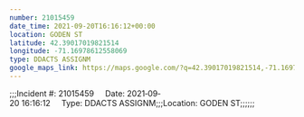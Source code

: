 ```yaml
---
number: 21015459
date_time: 2021-09-20T16:16:12+00:00
location: GODEN ST
latitude: 42.39017019821514
longitude: -71.16978612558069
type: DDACTS ASSIGNM
google_maps_link: https://maps.google.com/?q=42.39017019821514,-71.16978612558069
---
```


;;;Incident #: 21015459     Date: 2021‐09‐20 16:16:12     Type: DDACTS ASSIGNM;;;Location: GODEN ST;;;;;;
